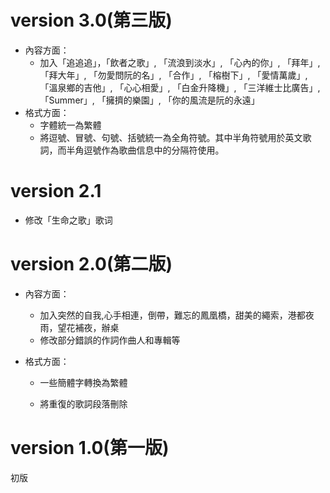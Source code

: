 # version 3.0(第三版)

- 內容方面：
  - 加入「追追追」，「飲者之歌」, 「流浪到淡水」, 「心內的你」, 「拜年」, 「拜大年」, 「勿愛問阮的名」, 「合作」, 「榕樹下」, 「愛情萬歲」, 「溫泉鄉的吉他」, 「心心相愛」, 「白金升降機」, 「三洋維士比廣告」, 「Summer」, 「擁擠的樂園」, 「你的風流是阮的永遠」
- 格式方面：
  - 字體統一為繁體
  - 將逗號、冒號、句號、括號統一為全角符號。其中半角符號用於英文歌詞，而半角逗號作為歌曲信息中的分隔符使用。

# version 2.1

- 修改「生命之歌」歌词

# version 2.0(第二版)

- 內容方面：

  - 加入突然的自我,心手相連，倒帶，難忘的鳳凰橋，甜美的繩索，港都夜雨，望花補夜，辦桌
  - 修改部分錯誤的作詞作曲人和專輯等


- 格式方面：

  - 一些簡體字轉換為繁體

  - 將重復的歌詞段落刪除

# version 1.0(第一版)

初版